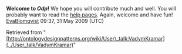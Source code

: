 __Welcome to _Odp_!__ We hope you will contribute much and well. 
You will probably want to read the [help pages](http://ontologydesignpatterns.org/wiki/Help:Contents "Help:Contents"). Again, welcome and have fun! [EvaBlomqvist](../User/EvaBlomqvist "User:EvaBlomqvist") 09:37, 31 May 2009 (UTC)





Retrieved from "[http://ontologydesignpatterns.org/wiki/User\_talk:VadymKramar](../User_talk/VadymKramar)"